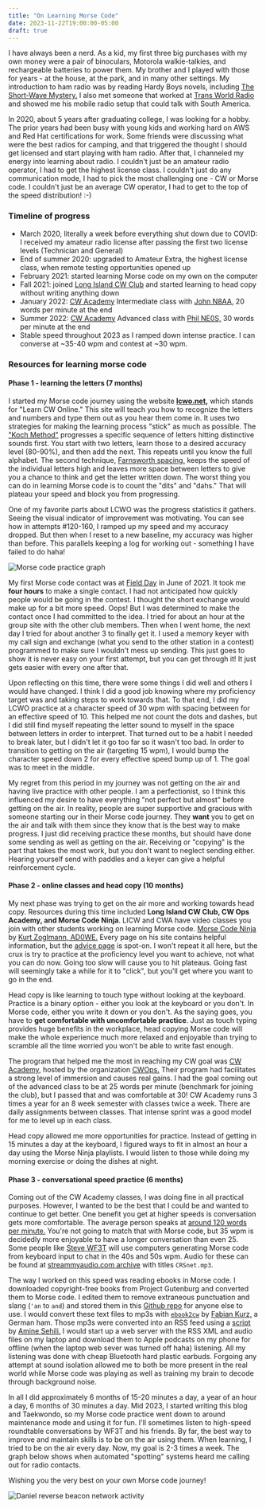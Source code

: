 ```yaml
---
title: "On Learning Morse Code"
date: 2023-11-22T19:00:00-05:00
draft: true
---
```


I have always been a nerd. As a kid, my first three big purchases with my own money were a pair of binoculars, Motorola walkie-talkies, and rechargeable batteries to power them. My brother and I played with those for years - at the house, at the park, and in many other settings. My introduction to ham radio was by reading Hardy Boys novels, including [The Short-Wave Mystery.](https://en.wikipedia.org/wiki/The_Short-Wave_Mystery) I also met someone that worked at [Trans World Radio](https://twr.org/) and showed me his mobile radio setup that could talk with South America.

In 2020, about 5 years after graduating college, I was looking for a hobby. The prior years had been busy with young kids and working hard on AWS and Red Hat certifications for work. Some friends were discussing what were the best radios for camping, and that triggered the thought I should get licensed and start playing with ham radio. After that, I channeled my energy into learning about radio. I couldn't just be an amateur radio operator, I had to get the highest license class. I couldn't just do any communication mode, I had to pick the most challenging one - CW or Morse code. I couldn't just be an average CW operator, I had to get to the top of the speed distribution! :-)

### Timeline of progress

- March 2020, literally a week before everything shut down due to COVID: I received my amateur radio license after passing the first two license levels (Technician and General)
- End of summer 2020: upgraded to Amateur Extra, the highest license class, when remote testing opportunities opened up
- February 2021: started learning Morse code on my own on the computer
- Fall 2021: joined [Long Island CW Club](https://longislandcwclub.org/) and started learning to head copy without writing anything down
- January 2022: [CW Academy](https://cwops.org/cw-academy/) Intermediate class with [John N8AA,](https://www.qrz.com/db/N8AA) 20 words per minute at the end
- Summer 2022: [CW Academy](https://cwops.org/cw-academy/) Advanced class with [Phil NE0S,](https://www.qrz.com/db/NE0S) 30 words per minute at the end
- Stable speed throughout 2023 as I ramped down intense practice. I can converse at ~35-40 wpm and contest at ~30 wpm.

### Resources for learning morse code

#### Phase 1 - learning the letters (7 months)

I started my Morse code journey using the website **[lcwo.net,](https://lcwo.net/)** which stands for "Learn CW Online." This site will teach you how to recognize the letters and numbers and type them out as you hear them come in. It uses two strategies for making the learning process "stick" as much as possible. The ["Koch Method"](https://hackaday.com/2020/02/21/learning-morse-code-the-ludwig-koch-way/) progresses a specific sequence of letters hitting distinctive sounds first. You start with two letters, learn those to a desired accuracy level (80-90%), and then add the next. This repeats until you know the full alphabet. The second technique, [Farnsworth spacing,](https://morsecode.world/international/timing.html) keeps the speed of the individual letters high and leaves more space between letters to give you a chance to think and get the letter written down. The worst thing you can do in learning Morse code is to count the "dits" and "dahs." That will plateau your speed and block you from progressing.

One of my favorite parts about LCWO was the progress statistics it gathers. Seeing the visual indicator of improvement was motivating. You can see how in attempts #120-160, I ramped up my speed and my accuracy dropped. But then when I reset to a new baseline, my accuracy was higher than before. This parallels keeping a log for working out - something I have failed to do haha!

![Morse code practice graph](https://images.danieladamstech.com/2023-lcwo-groups-mixed.gif)

My first Morse code contact was at [Field Day](https://www.arrl.org/field-day) in June of 2021. It took me **four hours** to make a single contact. I had not anticipated how quickly people would be going in the contest. I thought the short exchange would make up for a bit more speed. Oops! But I was determined to make the contact once I had committed to the idea. I tried for about an hour at the group site with the other club members. Then when I went home, the next day I tried for about another 3 to finally get it. I used a memory keyer with my call sign and exchange (what you send to the other station in a contest) programmed to make sure I wouldn't mess up sending. This just goes to show it is never easy on your first attempt, but you can get through it! It just gets easier with every one after that.

Upon reflecting on this time, there were some things I did well and others I would have changed. I think I did a good job knowing where my proficiency target was and taking steps to work towards that. To that end, I did my LCWO practice at a character speed of 30 wpm with spacing between for an effective speed of 10. This helped me not count the dots and dashes, but I did still find myself repeating the letter sound to myself in the space between letters in order to interpret. That turned out to be a habit I needed to break later, but I didn't let it go too far so it wasn't too bad. In order to transition to getting on the air (targeting 15 wpm), I would bump the character speed down 2 for every effective speed bump up of 1. The goal was to meet in the middle.

My regret from this period in my journey was not getting on the air and having live practice with other people. I am a perfectionist, so I think this influenced my desire to have everything "not perfect but almost" before getting on the air. In reality, people are super supportive and gracious with someone starting our in their Morse code journey. They **want** you to get on the air and talk with them since they know that is the best way to make progress. I just did receiving practice these months, but should have done some sending as well as getting on the air. Receiving or "copying" is the part that takes the most work, but you don't want to neglect sending either. Hearing yourself send with paddles and a keyer can give a helpful reinforcement cycle.

#### Phase 2 - online classes and head copy (10 months)

My next phase was trying to get on the air more and working towards head copy. Resources during this time included **Long Island CW Club, CW Ops Academy, and Morse Code Ninja**. LICW and CWA have video classes you join with other students working on learning Morse code. [Morse Code Ninja](https://morsecode.ninja/) by [Kurt Zoglmann, AD0WE.](https://www.qrz.com/db/AD0WE) Every page on his site contains helpful information, but the [advice page](https://morsecode.ninja/advice/index.html) is spot-on. I won't repeat it all here, but the crux is try to practice at the proficiency level you want to achieve, not what you can do now. Going too slow will cause you to hit plateaus. Going fast will seemingly take a while for it to "click", but you'll get where you want to go in the end.

Head copy is like learning to touch type without looking at the keyboard. Practice is a binary option - either you look at the keyboard or you don't. In Morse code, either you write it down or you don't. As the saying goes, you have to **get comfortable with uncomfortable practice**. Just as touch typing provides huge benefits in the workplace, head copying Morse code will make the whole experience much more relaxed and enjoyable than trying to scramble all the time worried you won't be able to write fast enough.

The program that helped me the most in reaching my CW goal was [CW Academy](https://cwops.org/cw-academy/), hosted by the organization [CWOps.](https://cwops.org/) Their program had facilitates a strong level of immersion and causes real gains. I had the goal coming out of the advanced class to be at 25 words per minute (benchmark for joining the club), but I passed that and was comfortable at 30! CW Academy runs 3 times a year for an 8 week semester with classes twice a week. There are daily assignments between classes. That intense sprint was a good model for me to level up in each class.

Head copy allowed me more opportunities for practice. Instead of getting in 15 minutes a day at the keyboard, I figured ways to fit in almost an hour a day using the Morse Ninja playlists. I would listen to those while doing my morning exercise or doing the dishes at night.

#### Phase 3 - conversational speed practice (6 months)

Coming out of the CW Academy classes, I was doing fine in all practical purposes. However, I wanted to be the best that I could be and wanted to continue to get better. One benefit you get at higher speeds is conversation gets more comfortable. The average person speaks at [around 120 words per minute.](https://wordcounter.net/blog/2016/06/02/101702_how-fast-average-person-speaks.html) You're not going to match that with Morse code, but 35 wpm is decidedly more enjoyable to have a longer conversation than even 25. Some people like [Steve WF3T](https://www.qrz.com/db/WF3T) will use computers generating Morse code from keyboard input to chat in the 40s and 50s wpm. Audio for these can be found at [streammyaudio.com archive](https://streammyaudio.com/archive) with titles `CRSnet.mp3`.

The way I worked on this speed was reading ebooks in Morse code. I downloaded copyright-free books from Project Gutenburg and converted them to Morse code. I edited them to remove extraneous punctuation and slang (`'an` to `and`) and stored them in this [Github repo](https://github.com/danieladams456/cw-ebooks/tree/master/processed-books) for anyone else to use. I would convert these text files to mp3s with [`ebook2cw`](https://fkurz.net/ham/ebook2cw.html) by [Fabian Kurz,](https://fkurz.net/) a German ham. Those mp3s were converted into an RSS feed using a [script](https://github.com/amsehili/genRSS) by [Amine Sehili.](https://github.com/amsehili) I would start up a web server with the RSS XML and audio files on my laptop and download them to Apple podcasts on my phone for offline (when the laptop web sever was turned off haha) listening. All my listening was done with cheap Bluetooth hard plastic earbuds. Forgoing any attempt at sound isolation allowed me to both be more present in the real world while Morse code was playing as well as training my brain to decode through background noise.

In all I did approximately 6 months of 15-20 minutes a day, a year of an hour a day, 6 months of 30 minutes a day. Mid 2023, I started writing this blog and Taekwondo, so my Morse code practice went down to around maintenance mode and using it for fun. I'll sometimes listen to high-speed roundtable conversations by WF3T and his friends. By far, the best way to improve and maintain skills is to be on the air using them. When learning, I tried to be on the air every day. Now, my goal is 2-3 times a week. The graph below shows when automated "spotting" systems heard me calling out for radio contacts.

Wishing you the very best on your own Morse code journey!

![Daniel reverse beacon network activity](https://images.danieladamstech.com/2023-daniel-rbn-activity.png)
